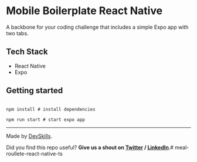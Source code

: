 # Mobile Boilerplate React Native

A backbone for your coding challenge that includes a simple Expo app with two tabs.


## Tech Stack

- React Native
- Expo

## Getting started

```

npm install # install dependencies

npm run start # start expo app

```

---

Made by [DevSkills](https://devskills.co).

Did you find this repo useful? **Give us a shout on [Twitter](https://twitter.com/DevSkillsHQ) / [LinkedIn](https://www.linkedin.com/company/devskills)**.#   m e a l - r o u l l e t e - r e a c t - n a t i v e - t s  
 